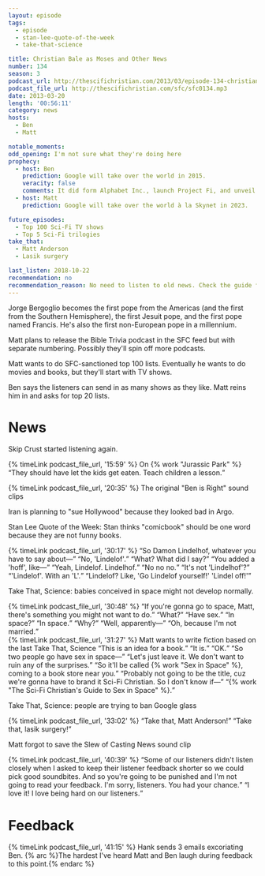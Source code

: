 ```yaml
---
layout: episode
tags:
  - episode
  - stan-lee-quote-of-the-week
  - take-that-science

title: Christian Bale as Moses and Other News
number: 134
season: 3
podcast_url: http://thescifichristian.com/2013/03/episode-134-christian-bale-as-moses-and-other-news/
podcast_file_url: http://thescifichristian.com/sfc/sfc0134.mp3
date: 2013-03-20
length: '00:56:11'
category: news
hosts:
  - Ben
  - Matt

notable_moments:
odd_opening: I'm not sure what they're doing here
prophecy:
  - host: Ben
    prediction: Google will take over the world in 2015.
    veracity: false
    comments: It did form Alphabet Inc., launch Project Fi, and unveil a new logo.
  - host: Matt
    prediction: Google will take over the world à la Skynet in 2023.

future_episodes:
  - Top 100 Sci-Fi TV shows
  - Top 5 Sci-Fi trilogies
take_that:
  - Matt Anderson
  - Lasik surgery

last_listen: 2018-10-22
recommendation: no
recommendation_reason: No need to listen to old news. Check the guide for what's interesting in hindsight.
---
```


Jorge Bergoglio becomes the first pope from the Americas (and the first from the Southern Hemisphere), the first Jesuit pope, and the first pope named Francis. He's also the first non-European pope in a millennium.

Matt plans to release the Bible Trivia podcast in the SFC feed but with separate numbering. Possibly they'll spin off more podcasts. 

Matt wants to do SFC-sanctioned top 100 lists. Eventually he wants to do movies and books, but they'll start with TV shows. 

Ben says the listeners can send in as many shows as they like. Matt reins him in and asks for top 20 lists.



# News
Skip Crust started listening again.

<div class="quote">
  {% timeLink podcast_file_url, '15:59' %}
  <span class="quote-context is-size-6">On {% work "Jurassic Park" %}</span>
  <q class="matt">They should have let the kids get eaten. Teach children a lesson.</q>
</div>

{% timeLink podcast_file_url, '20:35' %} The original "Ben is Right" sound clips

Iran is planning to "sue Hollywood" because they looked bad in Argo.

Stan Lee Quote of the Week: Stan thinks "comicbook" should be one word because they are not funny books. 

<div class="quote">
  {% timeLink podcast_file_url, '30:17' %}
  <q class="ben">So Damon Lindelhof, whatever you have to say about—</q>
  <q class="matt">No, 'Lindelof'.</q>
  <q class="ben">What? What did I say?</q>
  <q class="matt">You added a 'hoff', like—</q>
  <q class="ben">Yeah, Lindelof. Lindelhof.</q>
  <q class="matt">No no no.</q>
  <q class="ben">It's not 'Lindelhof'?</q>
  <q class="matt">'Lindelof'. With an 'L'.</q>
  <q class="ben">Lindelof? Like, 'Go Lindelof yourself!' 'Lindel off!'</q>
</div>

Take That, Science: babies conceived in space might not develop normally.

<div class="quote">
  {% timeLink podcast_file_url, '30:48' %}
  <q class="ben">If you're gonna go to space, Matt, there's something you might not want to do.</q>
  <q class="matt">What?</q>
  <q class="ben">Have sex.</q>
  <q class="matt">In space?</q>
  <q class="ben">In space.</q>
  <q class="matt">Why?</q>
  <q class="ben">Well, apparently—</q>
  <q class="matt">Oh, because I'm not married.</q>
</div>

<div class="quote">
  {% timeLink podcast_file_url, '31:27' %}
  <span class="quote-context is-size-6">Matt wants to write fiction based on the last Take That, Science</span>
  <q class="matt">This is an idea for a book.</q>
  <q class="ben">It is.</q>
  <q class="matt">OK.</q>
  <q class="ben">So two people go have sex in space—</q>
  <q class="matt">Let's just leave it. We don't want to ruin any of the surprises.</q>
  <q class="ben">So it'll be called {% work "Sex in Space" %}, coming to a book store near you.</q>
  <q class="matt">Probably not going to be the title, cuz we're gonna have to brand it Sci-Fi Christian. So I don't know if—</q>
  <q class="ben">{% work "The Sci-Fi Christian's Guide to Sex in Space" %}.</q>
</div>

Take That, Science: people are trying to ban Google glass 

<div class="quote">
  {% timeLink podcast_file_url, '33:02' %}
  <q class="ben">Take that, Matt Anderson!</q>
  <q class="matt">Take that, lasik surgery!</q>
</div>

Matt forgot to save the Slew of Casting News sound clip

<div class="quote">
  {% timeLink podcast_file_url, '40:39' %}
  <q class="matt">Some of our listeners didn't listen closely when I asked to keep their listener feedback shorter so we could pick good soundbites. And so you're going to be punished and I'm not going to read your feedback. I'm sorry, listeners. You had your chance.</q>
  <q class="ben">I love it! I love being hard on our listeners.</q>
</div>



# Feedback 
{% timeLink podcast_file_url, '41:15' %} Hank sends 3 emails excoriating Ben. {% arc %}The hardest I've heard Matt and Ben laugh during feedback to this point.{% endarc %}